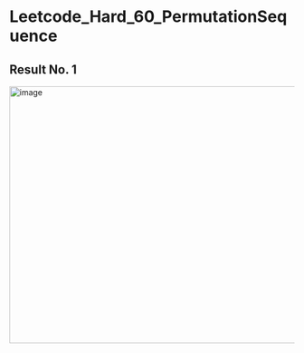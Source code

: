 # Leetcode_Hard_60_PermutationSequence

## Result No. 1 

<img width="621" height="453" alt="image" src="https://github.com/user-attachments/assets/6b87a077-7195-404e-9770-febbd187a178" />
